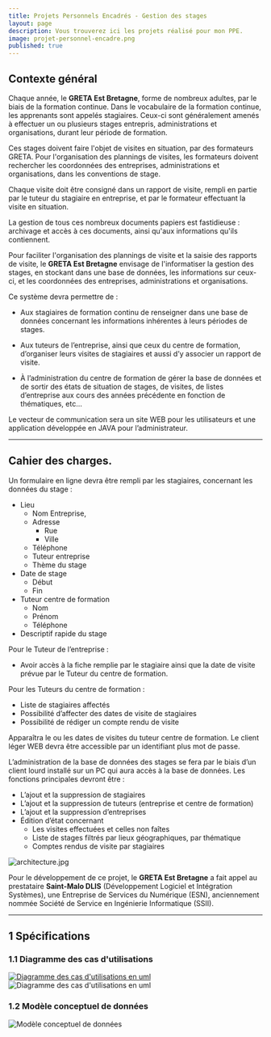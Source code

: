 ```yaml
---
title: Projets Personnels Encadrés - Gestion des stages
layout: page
description: Vous trouverez ici les projets réalisé pour mon PPE.
image: projet-personnel-encadre.png
published: true
---
```


## Contexte général

Chaque année, le **GRETA Est Bretagne**, forme de nombreux adultes, par le biais de la formation continue. Dans le vocabulaire de la formation continue, les apprenants sont appelés stagiaires. Ceux-ci sont généralement amenés à effectuer un ou plusieurs stages entrepris, administrations et organisations, durant leur période de formation.

Ces stages doivent faire l'objet de visites en situation, par des formateurs GRETA. Pour l'organisation des plannings de visites, les formateurs doivent rechercher les coordonnées des entreprises, administrations et organisations, dans les conventions de stage.

Chaque visite doit être consigné dans un rapport de visite, rempli en partie par le tuteur du stagiaire en entreprise, et par le formateur effectuant la visite en situation.

La gestion de tous ces nombreux documents papiers est fastidieuse : archivage et accès à ces documents, ainsi qu'aux informations qu'ils contiennent.

Pour faciliter l'organisation des plannings de visite et la saisie des rapports de visite, le **GRETA Est Bretagne**  envisage de l'informatiser la gestion des stages, en stockant dans une base de données, les informations sur ceux-ci, et les coordonnées des entreprises, administrations et organisations.

Ce système devra permettre de :

* Aux stagiaires de formation continu de renseigner dans une base de données concernant les informations inhérentes à leurs périodes de stages.

* Aux tuteurs de l’entreprise, ainsi que ceux du centre de formation, d’organiser leurs visites de stagiaires et aussi d’y associer un rapport de visite.

* À l’administration du centre de formation de gérer la base de données et de sortir des états de situation de stages, de visites, de listes d’entreprise aux cours des années précédente en fonction de thématiques, etc… 

Le vecteur de communication sera un site WEB pour les utilisateurs et une application développée en JAVA pour l’administrateur.

----

## Cahier des charges.

Un formulaire en ligne devra être rempli par les stagiaires, concernant les données du stage :
*	Lieu
	*	Nom Entreprise,
	*	Adresse
		*	Rue
		*	Ville
	*	Téléphone
	*	Tuteur entreprise
	*	Thème du stage
*	Date de stage
	*	Début
	*	Fin
*	Tuteur centre de formation
	*	Nom
	*	Prénom
	*	Téléphone
*	Descriptif rapide du stage

Pour le Tuteur de l’entreprise :
*	Avoir accès à la fiche remplie par le stagiaire ainsi que la date de visite prévue par le Tuteur du centre de formation.

Pour les Tuteurs du centre de formation :
*	Liste de stagiaires affectés
*	Possibilité d’affecter des dates de visite de stagiaires
*	Possibilité de rédiger un compte rendu de visite

Apparaîtra le ou les dates de visites du tuteur centre de formation.
Le client léger WEB devra être accessible par un identifiant plus mot de passe.

L’administration de la base de données des stages se fera par le biais d’un client lourd installé sur un PC qui aura accès à la base de données.
Les fonctions principales devront être :
*	L’ajout et la suppression de stagiaires
*	L’ajout et la suppression de tuteurs (entreprise et centre de formation)
*	L’ajout et la suppression d’entreprises
*	Édition d’état concernant
	*	Les visites effectuées et celles non faîtes
	*	Liste de stages filtrés par lieux géographiques, par thématique
	*	Comptes rendus de visite par stagiaires
	
![architecture.jpg]({{site.url}}/content/architecture.jpg)

Pour le développement de ce projet, le **GRETA Est Bretagne** a fait appel au prestataire **Saint-Malo DLIS** (Développement Logiciel et Intégration Systèmes), une Entreprise de Services du Numérique (ESN), anciennement nommée Société de Service en Ingénierie Informatique (SSII).

----

## 1 Spécifications

### 1.1 Diagramme des cas d'utilisations
<a class="example-image-link" href="{{site.url}}/content/UML.png" data-lightbox="example-set" data-title="Diagramme des cas d'utilisations en uml."><img class="example-image" src="{{site.url}}/content/UML.png" alt="Diagramme des cas d'utilisations en uml"></a>
![Diagramme des cas d'utilisations en uml]({{site.url}}/content/UML.png)

### 1.2 Modèle conceptuel de données
![Modèle conceptuel de données]({{site.url}}/content/MCD.png)





